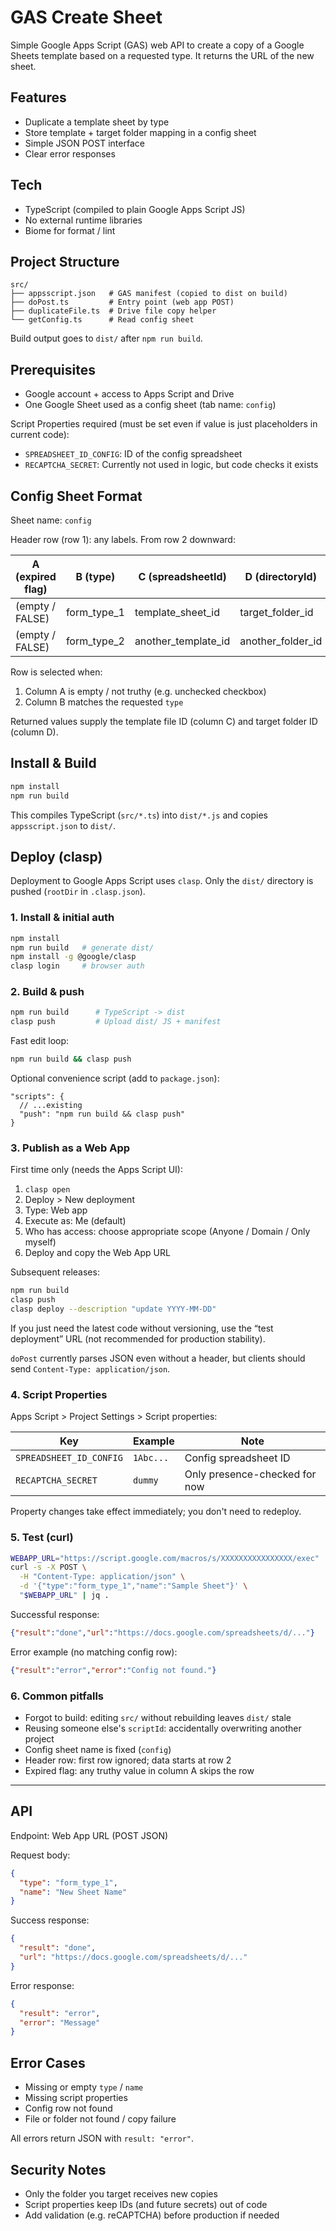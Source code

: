 # GAS Create Sheet

Simple Google Apps Script (GAS) web API to create a copy of a Google Sheets template based on a requested type. It returns the URL of the new sheet.

## Features

- Duplicate a template sheet by type
- Store template + target folder mapping in a config sheet
- Simple JSON POST interface
- Clear error responses

## Tech

- TypeScript (compiled to plain Google Apps Script JS)
- No external runtime libraries
- Biome for format / lint

## Project Structure

```
src/
├── appsscript.json   # GAS manifest (copied to dist on build)
├── doPost.ts         # Entry point (web app POST)
├── duplicateFile.ts  # Drive file copy helper
└── getConfig.ts      # Read config sheet
```

Build output goes to `dist/` after `npm run build`.

## Prerequisites

- Google account + access to Apps Script and Drive
- One Google Sheet used as a config sheet (tab name: `config`)

Script Properties required (must be set even if value is just placeholders in current code):
- `SPREADSHEET_ID_CONFIG`: ID of the config spreadsheet
- `RECAPTCHA_SECRET`: Currently not used in logic, but code checks it exists

## Config Sheet Format

Sheet name: `config`

Header row (row 1): any labels. From row 2 downward:

| A (expired flag) | B (type)       | C (spreadsheetId)    | D (directoryId)      |
| ---------------- | -------------- | -------------------- | -------------------- |
| (empty / FALSE)  | form_type_1    | template_sheet_id    | target_folder_id     |
| (empty / FALSE)  | form_type_2    | another_template_id  | another_folder_id    |

Row is selected when:
1. Column A is empty / not truthy (e.g. unchecked checkbox)
2. Column B matches the requested `type`

Returned values supply the template file ID (column C) and target folder ID (column D).

## Install & Build

```bash
npm install
npm run build
```

This compiles TypeScript (`src/*.ts`) into `dist/*.js` and copies `appsscript.json` to `dist/`.

## Deploy (clasp)

Deployment to Google Apps Script uses `clasp`. Only the `dist/` directory is pushed (`rootDir` in `.clasp.json`).

### 1. Install & initial auth

```bash
npm install
npm run build   # generate dist/
npm install -g @google/clasp
clasp login     # browser auth
```

### 2. Build & push

```bash
npm run build      # TypeScript -> dist
clasp push         # Upload dist/ JS + manifest
```

Fast edit loop:
```bash
npm run build && clasp push
```

Optional convenience script (add to `package.json`):
```jsonc
"scripts": {
  // ...existing
  "push": "npm run build && clasp push"
}
```

### 3. Publish as a Web App

First time only (needs the Apps Script UI):

1. `clasp open`
2. Deploy > New deployment
3. Type: Web app
4. Execute as: Me (default)
5. Who has access: choose appropriate scope (Anyone / Domain / Only myself)
6. Deploy and copy the Web App URL

Subsequent releases:
```bash
npm run build
clasp push
clasp deploy --description "update YYYY-MM-DD"
```

If you just need the latest code without versioning, use the “test deployment” URL (not recommended for production stability).

`doPost` currently parses JSON even without a header, but clients should send `Content-Type: application/json`.

### 4. Script Properties

Apps Script > Project Settings > Script properties:

| Key | Example | Note |
| --- | ------- | ---- |
| `SPREADSHEET_ID_CONFIG` | `1Abc...` | Config spreadsheet ID |
| `RECAPTCHA_SECRET` | `dummy` | Only presence-checked for now |

Property changes take effect immediately; you don't need to redeploy.

### 5. Test (curl)

```bash
WEBAPP_URL="https://script.google.com/macros/s/XXXXXXXXXXXXXXXX/exec"
curl -s -X POST \
  -H "Content-Type: application/json" \
  -d '{"type":"form_type_1","name":"Sample Sheet"}' \
  "$WEBAPP_URL" | jq .
```

Successful response:
```json
{"result":"done","url":"https://docs.google.com/spreadsheets/d/..."}
```

Error example (no matching config row):
```json
{"result":"error","error":"Config not found."}
```

### 6. Common pitfalls

- Forgot to build: editing `src/` without rebuilding leaves `dist/` stale
- Reusing someone else's `scriptId`: accidentally overwriting another project
- Config sheet name is fixed (`config`)
- Header row: first row ignored; data starts at row 2
- Expired flag: any truthy value in column A skips the row

---

## API

Endpoint: Web App URL (POST JSON)

Request body:
```json
{
  "type": "form_type_1",
  "name": "New Sheet Name"
}
```

Success response:
```json
{
  "result": "done",
  "url": "https://docs.google.com/spreadsheets/d/..."
}
```

Error response:
```json
{
  "result": "error",
  "error": "Message"
}
```

## Error Cases

- Missing or empty `type` / `name`
- Missing script properties
- Config row not found
- File or folder not found / copy failure

All errors return JSON with `result: "error"`.

## Security Notes

- Only the folder you target receives new copies
- Script properties keep IDs (and future secrets) out of code
- Add validation (e.g. reCAPTCHA) before production if needed
